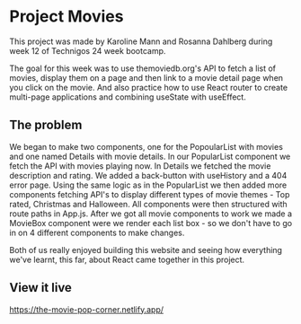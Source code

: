 # Project Movies

This project was made by Karoline Mann and Rosanna Dahlberg during week 12 of Technigos 24 week bootcamp.

The goal for this week was to use themoviedb.org's API to fetch a list of movies, display them on a page and then link to a movie detail page when you click on the movie. And also practice how to use React router to create multi-page applications and combining useState with useEffect.

## The problem

We began to make two components, one for the PopoularList with movies and one named Details with movie details. In our PopularList component we fetch the API with movies playing now. In Details we fetched the movie description and rating. We added a back-button with useHistory and a 404 error page.
Using the same logic as in the PopularList we then added more components fetching API's to display different types of movie themes - Top rated, Christmas and Halloween. 
All components were then structured with route paths in App.js. After we got all movie components to work we made a MovieBox component were we render each list box - so we don't have to go in on 4 different components to make changes. 

Both of us really enjoyed building this website and seeing how everything we've learnt, this far, about React came together in this project.


## View it live

https://the-movie-pop-corner.netlify.app/

